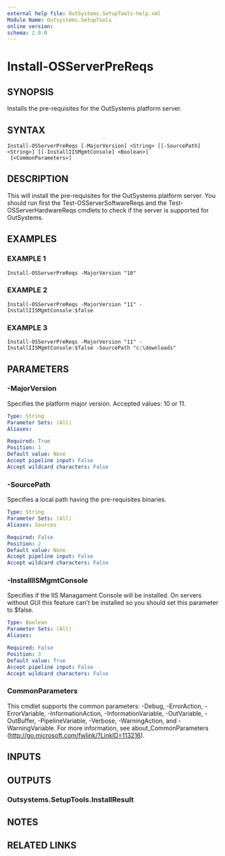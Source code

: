 ```yaml
---
external help file: OutSystems.SetupTools-help.xml
Module Name: Outsystems.SetupTools
online version:
schema: 2.0.0
---
```


# Install-OSServerPreReqs

## SYNOPSIS
Installs the pre-requisites for the OutSystems platform server.

## SYNTAX

```
Install-OSServerPreReqs [-MajorVersion] <String> [[-SourcePath] <String>] [[-InstallIISMgmtConsole] <Boolean>]
 [<CommonParameters>]
```

## DESCRIPTION
This will install the pre-requisites for the OutSystems platform server.
You should run first the Test-OSServerSoftwareReqs and the Test-OSServerHardwareReqs cmdlets to check if the server is supported for OutSystems.

## EXAMPLES

### EXAMPLE 1
```
Install-OSServerPreReqs -MajorVersion "10"
```

### EXAMPLE 2
```
Install-OSServerPreReqs -MajorVersion "11" -InstallIISMgmtConsole:$false
```

### EXAMPLE 3
```
Install-OSServerPreReqs -MajorVersion "11" -InstallIISMgmtConsole:$false -SourcePath "c:\downloads"
```

## PARAMETERS

### -MajorVersion
Specifies the platform major version.
Accepted values: 10 or 11.

```yaml
Type: String
Parameter Sets: (All)
Aliases:

Required: True
Position: 1
Default value: None
Accept pipeline input: False
Accept wildcard characters: False
```

### -SourcePath
Specifies a local path having the pre-requisites binaries.

```yaml
Type: String
Parameter Sets: (All)
Aliases: Sources

Required: False
Position: 2
Default value: None
Accept pipeline input: False
Accept wildcard characters: False
```

### -InstallIISMgmtConsole
Specifies if the IIS Managament Console will be installed.
On servers without GUI this feature can't be installed so you should set this parameter to $false.

```yaml
Type: Boolean
Parameter Sets: (All)
Aliases:

Required: False
Position: 3
Default value: True
Accept pipeline input: False
Accept wildcard characters: False
```

### CommonParameters
This cmdlet supports the common parameters: -Debug, -ErrorAction, -ErrorVariable, -InformationAction, -InformationVariable, -OutVariable, -OutBuffer, -PipelineVariable, -Verbose, -WarningAction, and -WarningVariable.
For more information, see about_CommonParameters (http://go.microsoft.com/fwlink/?LinkID=113216).

## INPUTS

## OUTPUTS

### Outsystems.SetupTools.InstallResult
## NOTES

## RELATED LINKS
